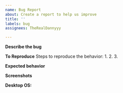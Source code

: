 ```yaml
---
name: Bug Report
about: Create a report to help us improve
title: ''
labels: bug
assignees: TheRealDannyyy

---
```


**Describe the bug**


**To Reproduce**
Steps to reproduce the behavior:
1. 
2. 
3. 

**Expected behavior**


**Screenshots**


**Desktop OS:**
